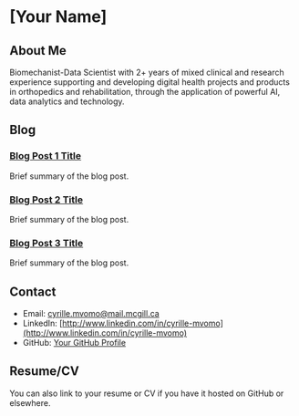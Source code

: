 # [Your Name]

## About Me

Biomechanist-Data Scientist with 2+ years of mixed clinical and research experience supporting and developing digital health projects and products in orthopedics and rehabilitation, through the application of powerful AI, data analytics and technology.


## Blog

### [Blog Post 1 Title](link_to_blog_post_1)
Brief summary of the blog post.

### [Blog Post 2 Title](link_to_blog_post_2)
Brief summary of the blog post.

### [Blog Post 3 Title](link_to_blog_post_3)
Brief summary of the blog post.

## Contact

- Email: [cyrille.mvomo@mail.mcgill.ca](mailto:cyrille.mvomo@mail.mcgill.ca)
- LinkedIn: [http://www.linkedin.com/in/cyrille-mvomo](http://www.linkedin.com/in/cyrille-mvomo)
- GitHub: [Your GitHub Profile](link_to_github_profile)

## Resume/CV

You can also link to your resume or CV if you have it hosted on GitHub or elsewhere.
